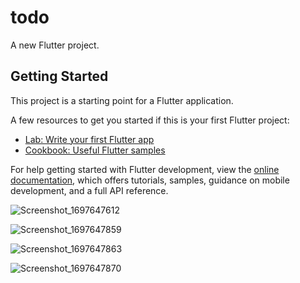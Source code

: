 # todo

A new Flutter project.

## Getting Started

This project is a starting point for a Flutter application.

A few resources to get you started if this is your first Flutter project:

- [Lab: Write your first Flutter app](https://docs.flutter.dev/get-started/codelab)
- [Cookbook: Useful Flutter samples](https://docs.flutter.dev/cookbook)

For help getting started with Flutter development, view the
[online documentation](https://docs.flutter.dev/), which offers tutorials,
samples, guidance on mobile development, and a full API reference.


![Screenshot_1697647612](https://github.com/Cideepkrishnan/Noteapp/assets/145324710/b12bf7c3-cf27-4f6f-98fe-a210016bc431)

![Screenshot_1697647859](https://github.com/Cideepkrishnan/Noteapp/assets/145324710/70d6264b-5ce5-454b-8240-221bc86aca8b)

![Screenshot_1697647863](https://github.com/Cideepkrishnan/Noteapp/assets/145324710/e349bf34-88a2-4198-8112-6fdc018520b6)

![Screenshot_1697647870](https://github.com/Cideepkrishnan/Noteapp/assets/145324710/c35a490d-edc5-4cb3-b64e-d9a5c5fadeb9)

